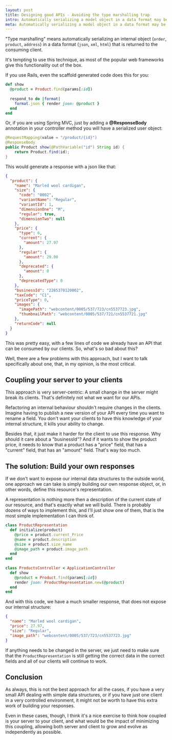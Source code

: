 ```yaml
---
layout: post
title: Designing good APIs - Avoiding the type marshalling trap
intro: Automatically serializing a model object in a data format may be tempting, as most frameworks give this functionality out of the box, but it can bring more problems than benefits.
meta: Automatically serializing a model object in a data format may be tempting, as most frameworks give this functionality out of the box, but it can bring more problems than benefits.
---
```



"Type marshalling" means automatically serializing an internal object (`order`, `product`, `address`) in a data format (`json`, `xml`, `html`)
that is returned to the consuming client.

It's tempting to use this technique, as most of the popular web frameworks give this functionality out of the box.

If you use Rails, even the scaffold generated code does this for you:

```ruby
def show
  @product = Product.find(params[:id])
 
  respond_to do |format|
    format.json { render json: @product }
  end
end
```

Or, if you are using Spring MVC, just by adding a **@ResponseBody** annotation in your controller method you will have a serialized user object:

```java
@RequestMapping(value = "/product/{id}")
@ResponseBody
public Product show(@PathVariable("id") String id) {
    return Product.find(id);
}
```

This would generate a response with a json like that:

```json
{
  "product": {
    "name": "Marled wool cardigan",
    "size": {
      "code": "0002",
      "variantName": "Regular",
      "variantId": 1,
      "dimensionOne": "M",
      "regular": true,
      "dimensionTwo": null
    },
    "price": {
      "type": 6,
      "current": {
        "amount": 27.97
      },
      "regular": {
        "amount": 29.00
      },
      "deprecated": {
        "amount": 0
      },
      "deprecatedType": 0
    },
    "businessId": "2285370120002",
    "taxCode": "C1",
    "priceType": 0,
    "images": {
      "imagePath": "webcontent/0005/537/723/cn5537723.jpg",
      "thumbnailPath": "webcontent/0005/537/721/cn5537721.jpg"
    },
    "returnCode": null
  }
}
```

This was pretty easy, with a few lines of code we already have an API that can be consumed by our clients. So, what's so bad about this?

Well, there are a few problems with this approach, but I want to talk specifically about one, that, in my opinion, is the most critical.


## Coupling your server to your clients

This approach is very server-centric: A small change in the server might break its clients. That's definitely not what we want for our APIs.

Refactoring an internal behaviour shouldn't require changes in the clients. Imagine having to publish a new version of your API every time
you want to rename a field. You don't want your clients to have this knowledge of your internal structure, it kills your ability to change.

Besides that, it just make it harder for the client to use this response. Why should it care about a "businessId"?
And if it wants to show the product price, it needs to know that a product has a "price" field, that has a "current" field, that has an "amount" field. That's way too much.



## The solution: Build your own responses

If we don't want to expose our internal data structures to the outside world, one approach we can take is simply building our own response object, or, in other words,
define this resource's  representation.

A representation is nothing more then a description of the current state of our resource, and that's exactly what we will build.
There is probably dozens of ways to implement this, and I'll just show one of them, that is the most simple implementation I can think of.

```ruby
class ProductRepresentation
  def initialize(product)
    @price = product.current_Price
    @name = product.description
    @size = product.size_name
    @image_path = product.image_path
  end
end
 
class ProductsController < ApplicationController
  def show
    @product = Product.find(params[:id])
    render json: ProductRepresentation.new(@product)
  end
end
```

And with this code, we have a much smaller response, that does not expose our internal structure:

```json
{
  "name": "Marled wool cardigan",
  "price": 27.97,
  "size": "Regular",
  "image_path": "webcontent/0005/537/723/cn5537723.jpg"
}
```

If anything needs to be changed in the server, we just need to make sure
that the `ProductRepresentation` is still getting the correct data in the correct fields and all of our clients will continue to work.

## Conclusion

As always, this is not the best approach for all the cases, if you have a very small API dealing with simple data structures, or if you have just one client in a very controlled environment, it might not
be worth to have this extra work of building your responses.

Even in these cases, though, I think it's a nice exercise to think how coupled is your server to your client, and what would be the
impact of minimizing this coupling, allowing both server and client to grow and evolve as independently as possible.
